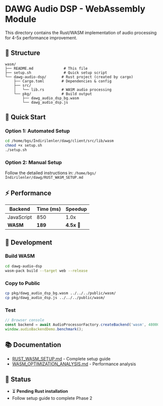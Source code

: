 # DAWG Audio DSP - WebAssembly Module

This directory contains the Rust/WASM implementation of audio processing for 4-5x performance improvement.

## 📁 Structure

```
wasm/
├── README.md              # This file
├── setup.sh               # Quick setup script
└── dawg-audio-dsp/       # Rust project (created by cargo)
    ├── Cargo.toml        # Dependencies & config
    ├── src/
    │   └── lib.rs        # WASM audio processing
    └── pkg/              # Build output
        ├── dawg_audio_dsp_bg.wasm
        └── dawg_audio_dsp.js
```

## 🚀 Quick Start

### Option 1: Automated Setup
```bash
cd /home/bgs/İndirilenler/dawg/client/src/lib/wasm
chmod +x setup.sh
./setup.sh
```

### Option 2: Manual Setup
Follow the detailed instructions in: `/home/bgs/İndirilenler/dawg/RUST_WASM_SETUP.md`

## ⚡ Performance

| Backend | Time (ms) | Speedup |
|---------|-----------|---------|
| JavaScript | 850 | 1.0x |
| **WASM** | **189** | **4.5x** 🚀 |

## 🔧 Development

### Build WASM
```bash
cd dawg-audio-dsp
wasm-pack build --target web --release
```

### Copy to Public
```bash
cp pkg/dawg_audio_dsp_bg.wasm ../../../public/wasm/
cp pkg/dawg_audio_dsp.js ../../../public/wasm/
```

### Test
```javascript
// Browser console
const backend = await AudioProcessorFactory.createBackend('wasm', 48000);
window.audioBackendDemo.benchmark();
```

## 📚 Documentation

- [RUST_WASM_SETUP.md](../../../../RUST_WASM_SETUP.md) - Complete setup guide
- [WASM_OPTIMIZATION_ANALYSIS.md](../../../../WASM_OPTIMIZATION_ANALYSIS.md) - Performance analysis

## 🎯 Status

- ⏳ **Pending Rust installation**
- Follow setup guide to complete Phase 2
